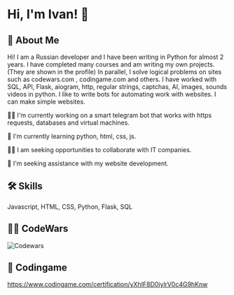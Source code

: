 # Hi, I'm Ivan! 👋


## 🚀 About Me
Hi! I am a Russian developer and I have been writing in Python for almost 2 years. I have completed many courses and am writing my own projects. (They are shown in the profile) In parallel, I solve logical problems on sites such as codewars.com , codingame.com and others. I have worked with SQL, API, Flask, aiogram, http, regular strings, captchas, AI, images, sounds videos in python.  I like to write bots for automating work with websites. I can make simple websites.

👩‍💻 I'm currently working on a smart telegram bot that works with https requests, databases and virtual machines.

🧠 I'm currently learning python, html, css, js.

👯‍♀️ I am seeking opportunities to collaborate with IT companies.

🤔 I'm seeking assistance with my website development.

## 🛠 Skills
Javascript, HTML, CSS, Python, Flask, SQL

## 🐱‍🐉 CodeWars 
![Codewars](https://github.r2v.ch/codewars?user=FolfBasky&name=true&&top_languages=true&theme=gradient_midnight_puple&hide_clan=true)

## 🐲 Codingame
https://www.codingame.com/certification/yXhIF8D0jylrV0c4G9hKnw
